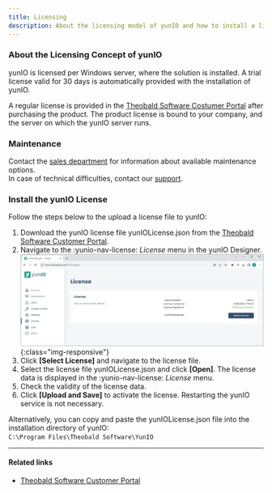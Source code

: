 ```yaml
---
title: Licensing
description: About the licensing model of yunIO and how to install a license
---
```


### About the Licensing Concept of yunIO

yunIO is licensed per Windows server, where the solution is installed.
A trial license valid for 30 days is automatically provided with the installation of yunIO.


A regular license is provided in the [Theobald Software Costumer Portal](https://my.theobald-software.com/) after purchasing the product. The product license is bound to your company, and the server on which the yunIO server runs.<br>
 
### Maintenance
Contact the [sales department](mailto:sales@theobald-software.com) for information about available maintenance options.<br>
In case of technical difficulties, contact our [support](https://support.theobald-software.com/helpdesk).

### Install the yunIO License

Follow the steps below to the upload a license file to yunIO:

1. Download the yunIO license file yunIOLicense.json from the [Theobald Software Customer Portal](https://my.theobald-software.com/).
2. Navigate to the :yunio-nav-license: *License* menu in the yunIO Designer.<br>
![License](../../assets/images/yunio/documentation/license.png){:class="img-responsive"}
3. Click **[Select License]** and navigate to the license file. 
4. Select the license file yunIOLicense.json and click **[Open]**. The license data is displayed in the :yunio-nav-license: *License* menu.
5. Check the validity of the license data.
6. Click **[Upload and Save]** to activate the license. Restarting the yunIO service is not necessary.

Alternatively, you can copy and paste the yunIOLicense.json file into the installation directory of yunIO: <br>
`C:\Program Files\Theobald Software\YunIO`

****
#### Related links
- [Theobald Software Customer Portal](https://my.theobald-software.com/)
